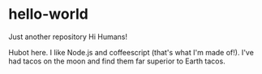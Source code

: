 # hello-world
Just another repository
Hi Humans!

Hubot here. I like Node.js and coffeescript (that's what I'm made of!).
I've had tacos on the moon and find them far superior to Earth tacos.
